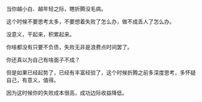 

当你越小白、越年轻之际，瞎折腾没毛病。

这个时候不要思考太多，不要想着失败了怎么办，做不成丢人了怎么办。

没意义，干起来，积累起来。

你啥都没有只要不负债，失败无非是浪费点时间罢了。

你还真以为自己有啥面子不成？

但是如果已经起势了，已经有丰富经验了，这个时候折腾之前多深度思考，多怀疑自己，有意义，值得。

因为这时候你的失败成本很高，成功边际收益降低。